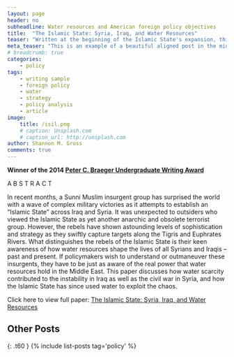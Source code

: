```yaml
---
layout: page
header: no
subheadline: Water resources and American foreign policy objectives
title:  "The Islamic State: Syria, Iraq, and Water Resources"
teaser: "Written at the beginning of the Islamic State's expansion, this paper explores the connection between rising social and political tensions in the MENA region and environmental factors."
meta_teaser: "This is an example of a beautiful aligned post in the middle. There is no sidebar to distract the reader. The difference to the Page-Template is, that you find meta-information at the bottom of the post."
# breadcrumb: true
categories:
    - policy
tags:
    - writing sample
    - foreign policy
    - water
    - strategy
    - policy analysis
    - article
image:
    title: /isil.png
    # caption: Unsplash.com
    # caption_url: http://unsplash.com
author: Shannon M. Gross
comments: true
---
```

__Winner of the 2014 [Peter C. Braeger Undergraduate Writing Award](https://www.gannon.edu/Academic-Offerings/Humanities-Education-and-Social-Sciences/Undergraduate/English/Writing-Contests/)__

A B S T R A C T

In recent months, a Sunni Muslim insurgent group has surprised the world with a wave of complex military victories as it attempts to establish an “Islamic State” across Iraq and Syria. It was unexpected to outsiders who viewed the Islamic State as yet another anarchic and obsolete terrorist group. However, the rebels have shown astounding levels of sophistication and strategy as they swiftly capture targets along the Tigris and Euphrates Rivers. What distinguishes the rebels of the Islamic State is their keen awareness of how water resources shape the lives of all Syrians and Iraqis – past and present. If policymakers wish to understand or outmaneuver these insurgents, they have to be just as aware of the real power that water resources hold in the Middle East. This paper discusses how water scarcity contributed to the instability in Iraq as well as the civil war in Syria, and how the Islamic State has since used water to exploit the chaos.

Click here to view full paper: [The Islamic State: Syria, Iraq, and Water Resources](https://github.com/shannongross/shannongross.github.io/blob/master/pdfs/isil.pdf)

## Other Posts
{: .t60 }
{% include list-posts tag='policy' %}

